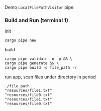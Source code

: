 Demo `LocalFilePathVisitor` pipe
### Build and Run (terminal 1)
init
```
cargo pipe new
```
build
```
cargo pipe validate -o -p && \
cargo pipe generate && \
cargo pipe build -o file_path -r
```
run app, scan files under directory in period
```
./file_path
"resources/file1.txt"
"resources/file0.txt"
"resources/file1.txt"
"resources/file0.txt"
```